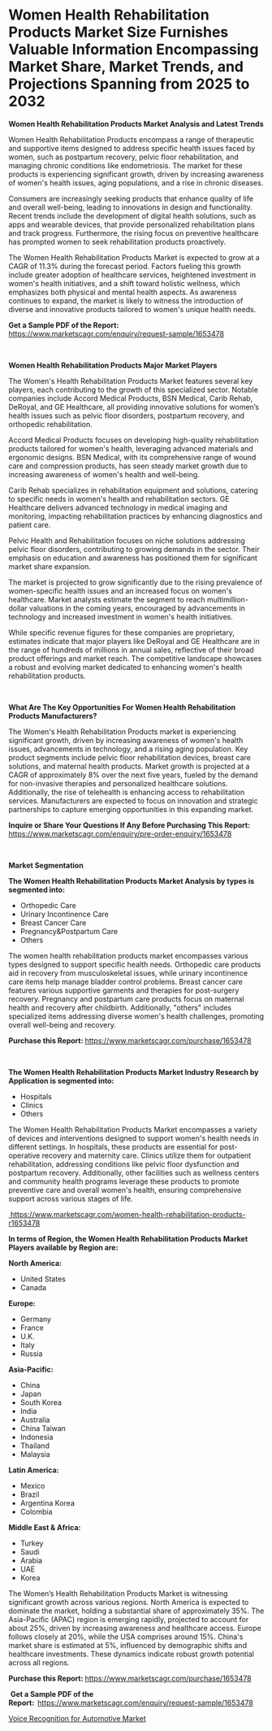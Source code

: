 <p><h1>Women Health Rehabilitation Products Market Size Furnishes Valuable Information Encompassing Market Share, Market Trends, and Projections Spanning from 2025 to 2032</h1></p><p><strong>Women Health Rehabilitation Products Market Analysis and Latest Trends</strong></p>
<p><p>Women Health Rehabilitation Products encompass a range of therapeutic and supportive items designed to address specific health issues faced by women, such as postpartum recovery, pelvic floor rehabilitation, and managing chronic conditions like endometriosis. The market for these products is experiencing significant growth, driven by increasing awareness of women's health issues, aging populations, and a rise in chronic diseases.</p><p>Consumers are increasingly seeking products that enhance quality of life and overall well-being, leading to innovations in design and functionality. Recent trends include the development of digital health solutions, such as apps and wearable devices, that provide personalized rehabilitation plans and track progress. Furthermore, the rising focus on preventive healthcare has prompted women to seek rehabilitation products proactively.</p><p>The Women Health Rehabilitation Products Market is expected to grow at a CAGR of 11.3% during the forecast period. Factors fueling this growth include greater adoption of healthcare services, heightened investment in women's health initiatives, and a shift toward holistic wellness, which emphasizes both physical and mental health aspects. As awareness continues to expand, the market is likely to witness the introduction of diverse and innovative products tailored to women's unique health needs.</p></p>
<p><strong>Get a Sample PDF of the Report:&nbsp;</strong> <a href="https://www.marketscagr.com/enquiry/request-sample/1653478?utm_campaign=3199&utm_medium=2&utm_source=Github&utm_content=ia&utm_term=08032025&utm_id=women-health-rehabilitation-products">https://www.marketscagr.com/enquiry/request-sample/1653478</a></p>
<p>&nbsp;</p>
<p><strong>Women Health Rehabilitation Products Major Market Players</strong></p>
<p><p>The Women's Health Rehabilitation Products Market features several key players, each contributing to the growth of this specialized sector. Notable companies include Accord Medical Products, BSN Medical, Carib Rehab, DeRoyal, and GE Healthcare, all providing innovative solutions for women’s health issues such as pelvic floor disorders, postpartum recovery, and orthopedic rehabilitation.</p><p>Accord Medical Products focuses on developing high-quality rehabilitation products tailored for women's health, leveraging advanced materials and ergonomic designs. BSN Medical, with its comprehensive range of wound care and compression products, has seen steady market growth due to increasing awareness of women's health and well-being.</p><p>Carib Rehab specializes in rehabilitation equipment and solutions, catering to specific needs in women's health and rehabilitation sectors. GE Healthcare delivers advanced technology in medical imaging and monitoring, impacting rehabilitation practices by enhancing diagnostics and patient care.</p><p>Pelvic Health and Rehabilitation focuses on niche solutions addressing pelvic floor disorders, contributing to growing demands in the sector. Their emphasis on education and awareness has positioned them for significant market share expansion.</p><p>The market is projected to grow significantly due to the rising prevalence of women-specific health issues and an increased focus on women's healthcare. Market analysts estimate the segment to reach multimillion-dollar valuations in the coming years, encouraged by advancements in technology and increased investment in women's health initiatives.</p><p>While specific revenue figures for these companies are proprietary, estimates indicate that major players like DeRoyal and GE Healthcare are in the range of hundreds of millions in annual sales, reflective of their broad product offerings and market reach. The competitive landscape showcases a robust and evolving market dedicated to enhancing women's health rehabilitation products.</p></p>
<p>&nbsp;</p>
<p><strong>What Are The Key Opportunities For Women Health Rehabilitation Products Manufacturers?</strong></p>
<p><p>The Women's Health Rehabilitation Products market is experiencing significant growth, driven by increasing awareness of women's health issues, advancements in technology, and a rising aging population. Key product segments include pelvic floor rehabilitation devices, breast care solutions, and maternal health products. Market growth is projected at a CAGR of approximately 8% over the next five years, fueled by the demand for non-invasive therapies and personalized healthcare solutions. Additionally, the rise of telehealth is enhancing access to rehabilitation services. Manufacturers are expected to focus on innovation and strategic partnerships to capture emerging opportunities in this expanding market.</p></p>
<p><strong>Inquire or Share Your Questions If Any Before Purchasing This Report:</strong> <a href="https://www.marketscagr.com/enquiry/pre-order-enquiry/1653478?utm_campaign=3199&utm_medium=2&utm_source=Github&utm_content=ia&utm_term=08032025&utm_id=women-health-rehabilitation-products">https://www.marketscagr.com/enquiry/pre-order-enquiry/1653478</a></p>
<p>&nbsp;</p>
<p><strong>Market Segmentation</strong></p>
<p><strong>The Women Health Rehabilitation Products Market Analysis by types is segmented into:</strong></p>
<p><ul><li>Orthopedic Care</li><li>Urinary Incontinence Care</li><li>Breast Cancer Care</li><li>Pregnancy&Postpartum Care</li><li>Others</li></ul></p>
<p><p>The women health rehabilitation products market encompasses various types designed to support specific health needs. Orthopedic care products aid in recovery from musculoskeletal issues, while urinary incontinence care items help manage bladder control problems. Breast cancer care features various supportive garments and therapies for post-surgery recovery. Pregnancy and postpartum care products focus on maternal health and recovery after childbirth. Additionally, "others" includes specialized items addressing diverse women's health challenges, promoting overall well-being and recovery.</p></p>
<p><strong>Purchase this Report:&nbsp;</strong><a href="https://www.marketscagr.com/purchase/1653478?utm_campaign=3199&utm_medium=2&utm_source=Github&utm_content=ia&utm_term=08032025&utm_id=women-health-rehabilitation-products">https://www.marketscagr.com/purchase/1653478</a></p>
<p>&nbsp;</p>
<p><strong>The Women Health Rehabilitation Products Market Industry Research by Application is segmented into:</strong></p>
<p><ul><li>Hospitals</li><li>Clinics</li><li>Others</li></ul></p>
<p><p>The Women Health Rehabilitation Products Market encompasses a variety of devices and interventions designed to support women's health needs in different settings. In hospitals, these products are essential for post-operative recovery and maternity care. Clinics utilize them for outpatient rehabilitation, addressing conditions like pelvic floor dysfunction and postpartum recovery. Additionally, other facilities such as wellness centers and community health programs leverage these products to promote preventive care and overall women's health, ensuring comprehensive support across various stages of life.</p></p>
<p><a href="https://www.marketscagr.com/women-health-rehabilitation-products-r1653478?utm_campaign=3199&utm_medium=2&utm_source=Github&utm_content=ia&utm_term=08032025&utm_id=women-health-rehabilitation-products">&nbsp;https://www.marketscagr.com/women-health-rehabilitation-products-r1653478</a></p>
<p><strong>In terms of Region, the Women Health Rehabilitation Products Market Players available by Region are:</strong></p>
<p>
    <p> <strong> North America: </strong>
        <ul>
            <li>United States</li>
            <li>Canada</li>
        </ul>
        </p> 
    <p> <strong> Europe: </strong>
        <ul>
            <li>Germany</li>
            <li>France</li>
            <li>U.K.</li>
            <li>Italy</li>
            <li>Russia</li>
        </ul>
        </p> 
    <p> <strong> Asia-Pacific: </strong>
        <ul>
            <li>China</li>
            <li>Japan</li>
            <li>South Korea</li>
            <li>India</li>
            <li>Australia</li>
            <li>China Taiwan</li>
            <li>Indonesia</li>
            <li>Thailand</li>
            <li>Malaysia</li>
        </ul>
        </p> 
    <p> <strong> Latin America: </strong>
        <ul>
            <li>Mexico</li>
            <li>Brazil</li>
            <li>Argentina Korea</li>
            <li>Colombia</li>
        </ul>
        </p> 
    <p> <strong> Middle East & Africa: </strong>
        <ul>
            <li>Turkey</li>
            <li>Saudi</li>
            <li>Arabia</li>
            <li>UAE</li>
            <li>Korea</li>
        </ul>
    </p>
    </p>
<p><p>The Women’s Health Rehabilitation Products Market is witnessing significant growth across various regions. North America is expected to dominate the market, holding a substantial share of approximately 35%. The Asia-Pacific (APAC) region is emerging rapidly, projected to account for about 25%, driven by increasing awareness and healthcare access. Europe follows closely at 20%, while the USA comprises around 15%. China's market share is estimated at 5%, influenced by demographic shifts and healthcare investments. These dynamics indicate robust growth potential across all regions.</p></p>
<p><strong>Purchase this Report: </strong><a href="https://www.marketscagr.com/purchase/1653478?utm_campaign=3199&utm_medium=2&utm_source=Github&utm_content=ia&utm_term=08032025&utm_id=women-health-rehabilitation-products">https://www.marketscagr.com/purchase/1653478</a></p>
<p>&nbsp;<strong>Get a Sample PDF of the Report:&nbsp;&nbsp;</strong><a href="https://www.marketscagr.com/enquiry/request-sample/1653478?utm_campaign=3199&utm_medium=2&utm_source=Github&utm_content=ia&utm_term=08032025&utm_id=women-health-rehabilitation-products">https://www.marketscagr.com/enquiry/request-sample/1653478</a></p>
<p><strong></strong></p>
<p><p><a href="https://github.com/daphnyvashdi/Market-Research-Report-List-1/blob/main/voice-recognition-for-automotive-market.md?utm_campaign=3199&utm_medium=2&utm_source=Github&utm_content=ia&utm_term=08032025&utm_id=women-health-rehabilitation-products">Voice Recognition for Automotive Market</a></p></p>